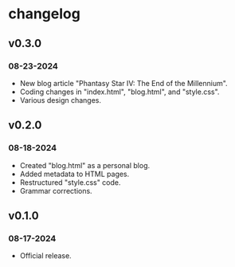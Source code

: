 <h1>changelog</h1>
<h2>v0.3.0</h2>
<h3>08-23-2024</h3>
<ul>
    <li>New blog article "Phantasy Star IV: The End of the Millennium".</li>
    <li>Coding changes in "index.html", "blog.html", and "style.css".</li>
    <li>Various design changes.</li>
</ul>
<h2>v0.2.0</h2>
<h3>08-18-2024</h3>
<ul>
    <li>Created "blog.html" as a personal blog.</li>
    <li>Added metadata to HTML pages.</li>
    <li>Restructured "style.css" code.</li>
    <li>Grammar corrections.</li>
</ul>
<h2>v0.1.0</h2>
<h3>08-17-2024</h3>
<ul>
    <li>Official release.</li>
</ul>
